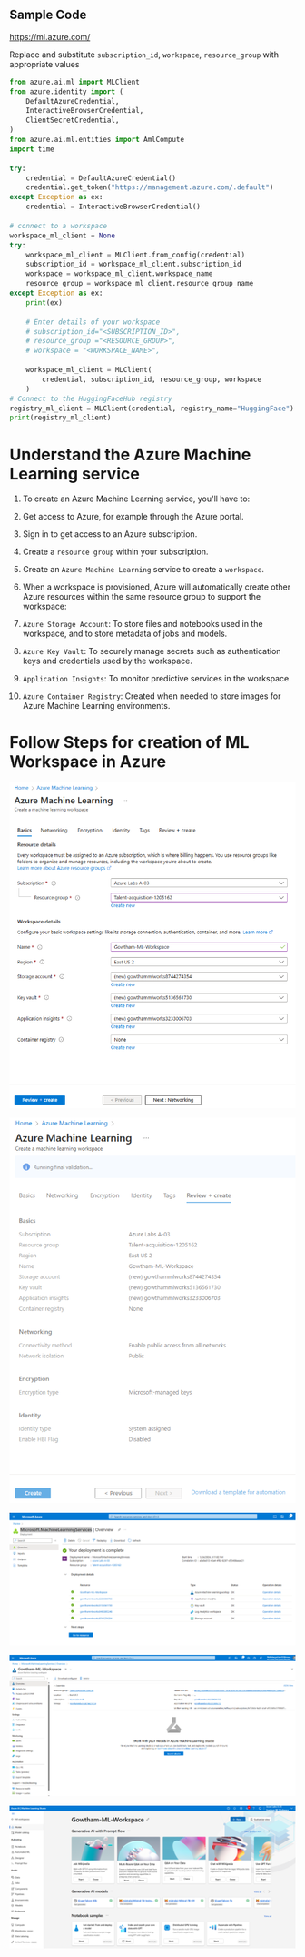## Sample Code

https://ml.azure.com/

Replace and substitute `subscription_id`, `workspace`, `resource_group` with appropriate values

```Python
from azure.ai.ml import MLClient
from azure.identity import (
    DefaultAzureCredential,
    InteractiveBrowserCredential,
    ClientSecretCredential,
)
from azure.ai.ml.entities import AmlCompute
import time

try:
    credential = DefaultAzureCredential()
    credential.get_token("https://management.azure.com/.default")
except Exception as ex:
    credential = InteractiveBrowserCredential()

# connect to a workspace
workspace_ml_client = None
try:
    workspace_ml_client = MLClient.from_config(credential)
    subscription_id = workspace_ml_client.subscription_id
    workspace = workspace_ml_client.workspace_name
    resource_group = workspace_ml_client.resource_group_name
except Exception as ex:
    print(ex)
    
    # Enter details of your workspace
    # subscription_id="<SUBSCRIPTION_ID>",
    # resource_group ="<RESOURCE_GROUP>",
    # workspace = "<WORKSPACE_NAME>",
    
    workspace_ml_client = MLClient(
        credential, subscription_id, resource_group, workspace
    )
# Connect to the HuggingFaceHub registry
registry_ml_client = MLClient(credential, registry_name="HuggingFace")
print(registry_ml_client)
```
# Understand the Azure Machine Learning service
1. To create an Azure Machine Learning service, you'll have to:

2. Get access to Azure, for example through the Azure portal.

3. Sign in to get access to an Azure subscription.

4. Create a `resource group` within your subscription.

5. Create an `Azure Machine Learning` service to create a `workspace`.

6. When a workspace is provisioned, Azure will automatically create other Azure resources within the same resource group to support the workspace:

7. `Azure Storage Account`: To store files and notebooks used in the workspace, and to store metadata of jobs and models.

8. `Azure Key Vault`: To securely manage secrets such as authentication keys and credentials used by the workspace.

9. `Application Insights`: To monitor predictive services in the workspace.

10. `Azure Container Registry`: Created when needed to store images for Azure Machine Learning environments.

# Follow Steps for creation of ML Workspace in Azure
![Alt text](ML-Workspace-(1).png "a title")

![Alt text](ML-Workspace-(2).png "a title")

![Alt text](ML-Workspace-(3).png "a title")

![Alt text](ML-Workspace-(4).png "a title")

![Alt text](ML-Workspace-(5).png "a title")